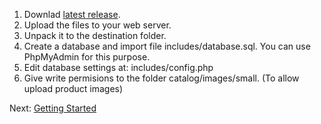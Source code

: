 1. Downlad [latest release](https://github.com/petazeta/youronlineshop/releases/latest).
2. Upload the files to your web server. 
3. Unpack it to the destination folder.
4. Create a database and import file includes/database.sql. You can use PhpMyAdmin for this purpose.
5. Edit database settings at:
  includes/config.php
6. Give write permisions to the folder catalog/images/small. (To allow upload product images)

Next: [Getting Started](./Getting-Started)
